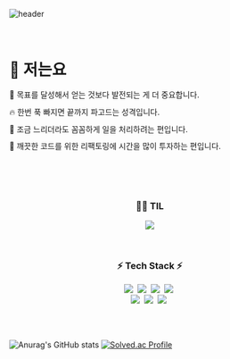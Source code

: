 ![header](https://capsule-render.vercel.app/api?type=Cylinder&color=CDE4AD&height=220&section=header&text=안녕하세요!%20여창민입니다&fontAlignY=45&fontSize=50&animation=twinkling&stroke=fff&strokeWidth=2.2&desc=iOS%20Developer&descAlignY=73&descSize=22)

<br>

# 🙋 저는요

<p style="line-height: 120%;">🌳 목표를 달성해서 얻는 것보다 발전되는 게 더 중요합니다. <br/> </p>
<p style="line-height: 120%;">🔥 한번 푹 빠지면 끝까지 파고드는 성격입니다. <br/> </p>
<p style="line-height: 120%;">💯 조금 느리더라도 꼼꼼하게 일을 처리하려는 편입니다. <br/> </p>
<p style="line-height: 120%;">🔧 깨끗한 코드를 위한 리팩토링에 시간을 많이 투자하는 편입니다. <br/> </p>


<br/><br/><br/>

<h3 align="center">🧑‍💻 TIL</h3>
<p align="center">
  <img src="https://img.shields.io/badge/Blog-339933?style=for-the-badge&logo=storyblok&logoColor=white"> 
</p>

<br/>
  
<h3 align="center"> ⚡ Tech Stack ⚡</h3>
<p align="center">
  <img src="https://img.shields.io/badge/Swift-F05138?style=for-the-badge&logo=swift&logoColor=white">&nbsp
  <img src="https://img.shields.io/badge/Xcode-147EFB?style=for-the-badge&logo=xcode&logoColor=white">&nbsp
  <img src="https://img.shields.io/badge/Firebase-FFCA28?style=for-the-badge&logo=firebase&logoColor=white">&nbsp
  <img src="https://img.shields.io/badge/Realm-39477F?style=for-the-badge&logo=realm&logoColor=white">&nbsp<br>
  <img src="https://img.shields.io/badge/C++-00599C?style=for-the-badge&logo=cplusplus&logoColor=white">&nbsp 
  <img src="https://img.shields.io/badge/VScode-007ACC?style=for-the-badge&logo=visualstudiocode&logoColor=white">&nbsp
  <img src="https://img.shields.io/badge/MySQL-4479A1?style=for-the-badge&logo=mysql&logoColor=white">&nbsp 
</p>

<br/><br/>

![Anurag's GitHub stats](https://github-readme-stats.vercel.app/api?username=yeolife&show_icons=true&theme=highcontrast)
[![Solved.ac Profile](http://mazassumnida.wtf/api/v2/generate_badge?boj=yeo2507)](https://solved.ac/yeo2507/)


